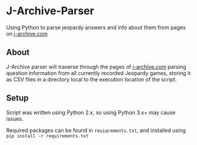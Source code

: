 # J-Archive-Parser
Using Python to parse jeopardy answers and info about them from pages on [j-archive.com](http://j-archive.com/)
## About
J-Archive parser will traverse through the pages of [j-archive.com](http://j-archive.com/) parsing question information from all currently recorded Jeopardy games, storing it as CSV files in a directory local to the execution location of the script.
## Setup
Script was written using Python 2.x, so using Python 3.x+ may cause issues.

Required packages can be found in `reuiqrements.txt`, and installed using `pip install -r requirements.txt`

